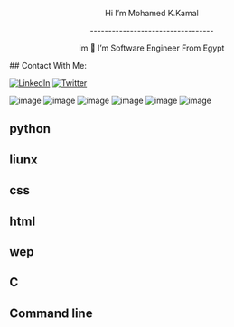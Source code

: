 <p align="center">
 Hi I’m Mohamed K.Kamal
  </p>

<p align="center">
  ----------------------------------
  </p> 

<p align="center">
im 👀 I’m Software Engineer From Egypt
  </p> 
## Contact With Me:

[![LinkedIn](https://img.shields.io/badge/LinkedIn-Mohamed_K_Kamal-blue)](https://www.linkedin.com/in/mohamed-k-kamal?utm_source=share&utm_campaign=share_via&utm_content=profile&utm_medium=android_app)
[![Twitter](https://img.shields.io/badge/Twitter-MidoK85733357-blue)](https://twitter.com/MidoK85733357?t=HU4qtZUI-DYqj9VK1CZS1g&s=09)

![image](https://github.com/mohamehk-77/mohamehk-77/assets/138592092/5b7e10a6-bd81-4c6c-8138-fad491714aaf)  ![image](https://github.com/mohamehk-77/mohamehk-77/assets/138592092/57d92208-7b60-4752-a26c-f74a60d9a291)  ![image](https://github.com/mohamehk-77/mohamehk-77/assets/138592092/1574b35b-1187-4cf0-ad36-f375133b1fa9)  ![image](https://github.com/mohamehk-77/mohamehk-77/assets/138592092/cc9f1a75-a119-4307-967d-8a48c4943da5) ![image](https://github.com/mohamehk-77/mohamehk-77/assets/138592092/17ab9b68-84c1-45cd-a081-17588d26763f)  ![image](https://github.com/mohamehk-77/mohamehk-77/assets/138592092/3e3de93b-b9be-49ee-b271-16d10a00e4bd) 







## python 
## liunx
## css
## html
## wep
## C
## Command line
